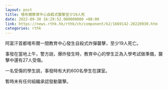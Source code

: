 ```yaml
---
layout: post
title: 喀布爾教育中心自殺式襲擊至少19人死
date: 2022-09-30 16:29:52.000000000 +08:00
link: https://news.rthk.hk/rthk/ch/component/k2/1669142-20220930.htm
categories: rthk
---
```


阿富汗首都喀布爾一間教育中心發生自殺式炸彈襲擊，至少19人死亡。

事發在當地上午，警方說，爆炸發生時，教育中心的學生正為入學考試做準備，襲擊中還有27人受傷。

一名受傷的學生說，事發時有大約600名學生在課室。

暫時未有任何組織承認發動襲擊。
